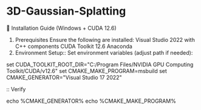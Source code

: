 # 3D-Gaussian-Splatting
🚀 Installation Guide (Windows + CUDA 12.6)
1. Prerequisites
Ensure the following are installed:
Visual Studio 2022 with C++ components
CUDA Toolkit 12.6
Anaconda
2. Environment Setup:: Set environment variables (adjust path if needed):

set CUDA_TOOLKIT_ROOT_DIR="C:/Program Files/NVIDIA GPU Computing Toolkit/CUDA/v12.6"
set CMAKE_MAKE_PROGRAM=msbuild
set CMAKE_GENERATOR="Visual Studio 17 2022"

:: Verify

echo %CMAKE_GENERATOR%
echo %CMAKE_MAKE_PROGRAM%
